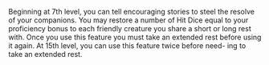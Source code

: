  Beginning at 7th level, you can tell encouraging stories to steel the resolve of your companions. You may restore a number of Hit Dice equal to your proficiency bonus to each friendly creature you share a short or long rest with. Once you use this feature you must take an extended rest before using it again. At 15th level, you can use this feature twice before need- ing to take an extended rest.